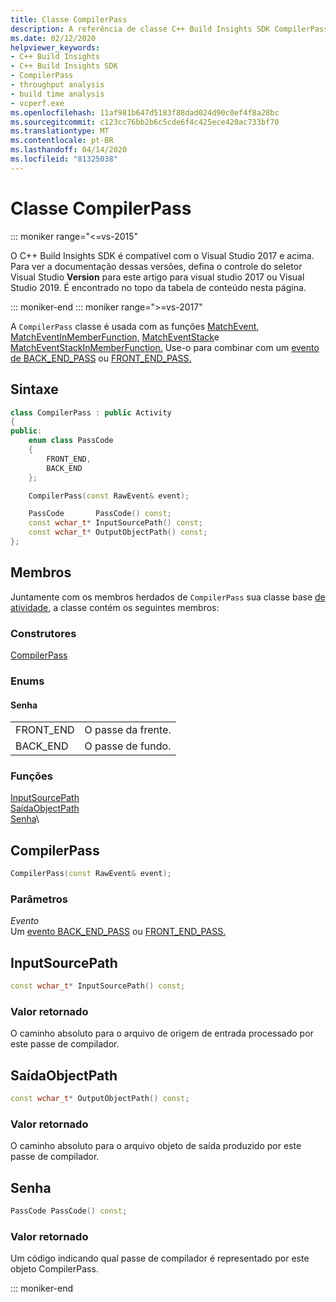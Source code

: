 ```yaml
---
title: Classe CompilerPass
description: A referência de classe C++ Build Insights SDK CompilerPass.
ms.date: 02/12/2020
helpviewer_keywords:
- C++ Build Insights
- C++ Build Insights SDK
- CompilerPass
- throughput analysis
- build time analysis
- vcperf.exe
ms.openlocfilehash: 11af981b647d5183f88dad024d90c0ef4f8a28bc
ms.sourcegitcommit: c123cc76bb2b6c5cde6f4c425ece420ac733bf70
ms.translationtype: MT
ms.contentlocale: pt-BR
ms.lasthandoff: 04/14/2020
ms.locfileid: "81325038"
---
```

# <a name="compilerpass-class"></a>Classe CompilerPass

::: moniker range="<=vs-2015"

O C++ Build Insights SDK é compatível com o Visual Studio 2017 e acima. Para ver a documentação dessas versões, defina o controle do seletor Visual Studio **Version** para este artigo para visual studio 2017 ou Visual Studio 2019. É encontrado no topo da tabela de conteúdo nesta página.

::: moniker-end
::: moniker range=">=vs-2017"

A `CompilerPass` classe é usada com as funções [MatchEvent,](../functions/match-event.md) [MatchEventInMemberFunction,](../functions/match-event-in-member-function.md) [MatchEventStack](../functions/match-event-stack.md)e [MatchEventStackInMemberFunction.](../functions/match-event-stack-in-member-function.md) Use-o para combinar com um [evento de BACK_END_PASS](../event-table.md#back-end-pass) ou [FRONT_END_PASS.](../event-table.md#front-end-pass)

## <a name="syntax"></a>Sintaxe

```cpp
class CompilerPass : public Activity
{
public:
    enum class PassCode
    {
        FRONT_END,
        BACK_END
    };

    CompilerPass(const RawEvent& event);

    PassCode       PassCode() const;
    const wchar_t* InputSourcePath() const;
    const wchar_t* OutputObjectPath() const;
};
```

## <a name="members"></a>Membros

Juntamente com os membros herdados de `CompilerPass` sua classe base [de atividade,](activity.md) a classe contém os seguintes membros:

### <a name="constructors"></a>Construtores

[CompilerPass](#compiler-pass)

### <a name="enums"></a>Enums

#### <a name="passcode"></a>Senha

|||
|-|-|
|FRONT_END|O passe da frente.|
|BACK_END|O passe de fundo.|

### <a name="functions"></a>Funções

[InputSourcePath](#input-source-path)\
[SaídaObjectPath](#output-object-path)\
[Senha](#pass-code)\

## <a name="compilerpass"></a><a name="compiler-pass"></a>CompilerPass

```cpp
CompilerPass(const RawEvent& event);
```

### <a name="parameters"></a>Parâmetros

*Evento*\
Um [evento BACK_END_PASS](../event-table.md#back-end-pass) ou [FRONT_END_PASS.](../event-table.md#front-end-pass)

## <a name="inputsourcepath"></a><a name="input-source-path"></a>InputSourcePath

```cpp
const wchar_t* InputSourcePath() const;
```

### <a name="return-value"></a>Valor retornado

O caminho absoluto para o arquivo de origem de entrada processado por este passe de compilador.

## <a name="outputobjectpath"></a><a name="output-object-path"></a>SaídaObjectPath

```cpp
const wchar_t* OutputObjectPath() const;
```

### <a name="return-value"></a>Valor retornado

O caminho absoluto para o arquivo objeto de saída produzido por este passe de compilador.

## <a name="passcode"></a><a name="pass-code"></a>Senha

```cpp
PassCode PassCode() const;
```

### <a name="return-value"></a>Valor retornado

Um código indicando qual passe de compilador é representado por este objeto CompilerPass.

::: moniker-end
